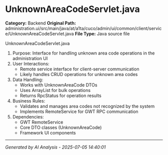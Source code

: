 # UnknownAreaCodeServlet.java

**Category:** Backend
**Original Path:** administration.ui/src/main/java/at/a1ta/cuco/admin/ui/common/client/service/UnknownAreaCodeServlet.java
**File Type:** Java source file

UnknownAreaCodeServlet.java
1. Purpose: Interface for handling unknown area code operations in the administration UI
2. User Interactions:
   - Remote service interface for client-server communication
   - Likely handles CRUD operations for unknown area codes
3. Data Handling:
   - Works with UnknownAreaCode DTOs
   - Uses ArrayList for bulk operations
   - Returns RpcStatus for operation results
4. Business Rules:
   - Validates and manages area codes not recognized by the system
   - Implements RemoteService for GWT RPC communication
5. Dependencies:
   - GWT RemoteService
   - Core DTO classes (UnknownAreaCode)
   - Framework UI components

---
*Generated by AI Analysis - 2025-07-05 14:40:01*

